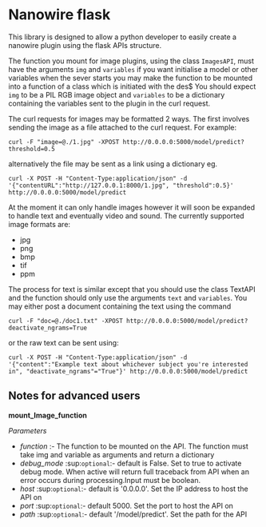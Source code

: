 Nanowire flask
==============
This library is designed to allow a python developer to easily create a nanowire plugin using the flask APIs structure.

The function you mount for image plugins, using the class ``ImagesAPI``, must have the arguments ``img`` and ``variables`` if you want initialise a model or other variables when the sever starts you may make the function to be mounted into a function of a class which is initiated with the des$
You should expect ``img`` to be a PIL RGB image object and ``variables`` to be a dictionary containing the variables sent to the plugin in the curl request.

The curl requests for images may be formatted 2 ways. The first involves sending the image as a file attached to the curl request. For example:

``curl -F "image=@./1.jpg" -XPOST http://0.0.0.0:5000/model/predict?threshold=0.5``

alternatively the file may be sent as a link using a dictionary eg.

``curl -X POST -H "Content-Type:application/json" -d '{"contentURL":"http://127.0.0.1:8000/1.jpg", "threshold":0.5}' http://0.0.0.0:5000/model/predict``


At the moment it can only handle images however it will soon be expanded to handle text and eventually video and sound. The currently supported image formats are:

* jpg
* png
* bmp
* tif
* ppm

The process for text is similar except that you should use the class TextAPI and the function should only use the arguments ``text`` and ``variables``. You may either post a document containing the text using the command

``curl -F "doc=@./doc1.txt" -XPOST http://0.0.0.0:5000/model/predict?deactivate_ngrams=True``


or the raw text can be sent using:

``curl -X POST -H "Content-Type:application/json" -d '{"content":"Example text about whichever subject you're interested in", "deactivate_ngrams"="True"}' http://0.0.0.0:5000/model/predict``


Notes for advanced users
------------------------

**mount_Image_function**

*Parameters* 

* *function* :- The function to be mounted on the API. The function must take img and variable as arguments and return a dictionary 
* *debug_mode* :sup:`optional`:- default is False. Set to true to activate debug mode. When active will return full traceback from API when an error occurs during processing.Input must be boolean.
* *host* :sup:`optional`:- default is '0.0.0.0'. Set the IP address to host the API on
* *port* :sup:`optional`:- default 5000. Set the port to host the API on
* *path* :sup:`optional`:- default '/model/predict'. Set the path for the API
